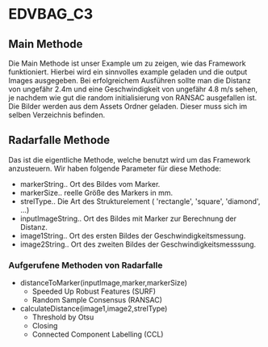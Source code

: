 # EDVBAG_C3

## Main Methode

Die Main Methode ist unser Example um zu zeigen, wie das Framework funktioniert. Hierbei wird ein sinnvolles example geladen und die output Images ausgegeben. Bei erfolgreichem Ausführen sollte man die Distanz von ungefähr 2.4m und eine Geschwindigkeit von ungefähr 4.8 m/s sehen, je nachdem wie gut die random initialisierung von RANSAC ausgefallen ist. Die Bilder werden aus dem Assets Ordner geladen. Dieser muss sich im selben Verzeichnis befinden.

## Radarfalle Methode

Das ist die eigentliche Methode, welche benutzt wird um das Framework anzusteuern. Wir haben folgende Parameter für diese Methode:

* markerString.. Ort des Bildes vom Marker.
* markerSize.. reelle Größe des Markers in mm.
* strelType.. Die Art des Strukturelement (	'rectangle', 'square', 'diamond', ...)
* inputImageString.. Ort des Bildes mit Marker zur Berechnung der Distanz.
* image1String.. Ort des ersten Bildes der Geschwindigkeitsmessung.
* image2String.. Ort des zweiten Bildes der Geschwindigkeitsmesssung.

### Aufgerufene Methoden von Radarfalle

* distanceToMarker(inputImage,marker,markerSize)
  * Speeded Up Robust Features (SURF)
  * Random Sample Consensus (RANSAC)
* calculateDistance(image1,image2,strelType)
  * Threshold by Otsu
  * Closing
  * Connected Component Labelling (CCL)
